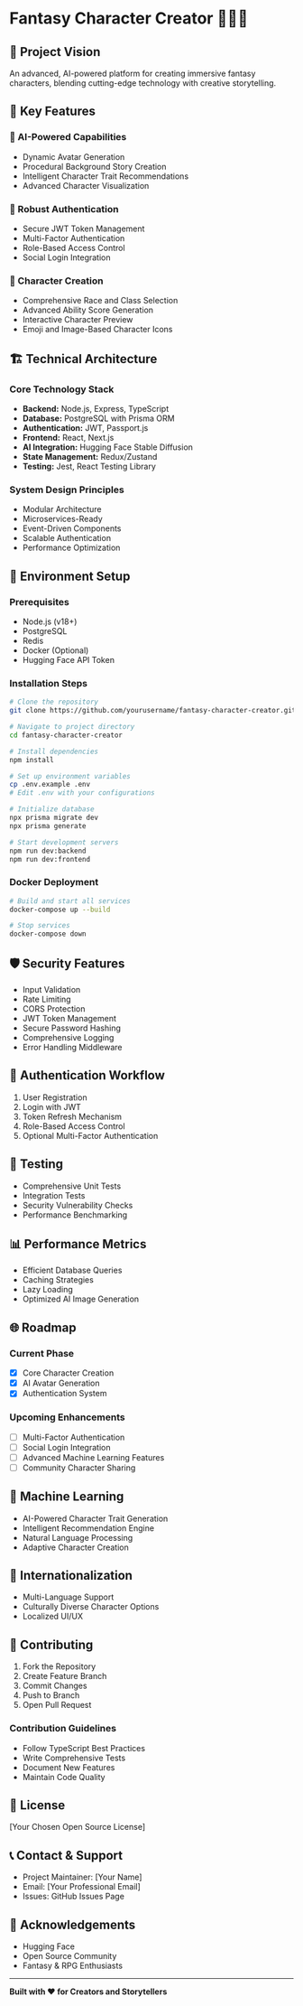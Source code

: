 # Fantasy Character Creator 🎲🧙‍♀️

## 🌟 Project Vision
An advanced, AI-powered platform for creating immersive fantasy characters, blending cutting-edge technology with creative storytelling.

## 🚀 Key Features

### 🤖 AI-Powered Capabilities
- Dynamic Avatar Generation
- Procedural Background Story Creation
- Intelligent Character Trait Recommendations
- Advanced Character Visualization

### 🔐 Robust Authentication
- Secure JWT Token Management
- Multi-Factor Authentication
- Role-Based Access Control
- Social Login Integration

### 🎨 Character Creation
- Comprehensive Race and Class Selection
- Advanced Ability Score Generation
- Interactive Character Preview
- Emoji and Image-Based Character Icons

## 🏗️ Technical Architecture

### Core Technology Stack
- **Backend:** Node.js, Express, TypeScript
- **Database:** PostgreSQL with Prisma ORM
- **Authentication:** JWT, Passport.js
- **Frontend:** React, Next.js
- **AI Integration:** Hugging Face Stable Diffusion
- **State Management:** Redux/Zustand
- **Testing:** Jest, React Testing Library

### System Design Principles
- Modular Architecture
- Microservices-Ready
- Event-Driven Components
- Scalable Authentication
- Performance Optimization

## 🔧 Environment Setup

### Prerequisites
- Node.js (v18+)
- PostgreSQL
- Redis
- Docker (Optional)
- Hugging Face API Token

### Installation Steps
```bash
# Clone the repository
git clone https://github.com/yourusername/fantasy-character-creator.git

# Navigate to project directory
cd fantasy-character-creator

# Install dependencies
npm install

# Set up environment variables
cp .env.example .env
# Edit .env with your configurations

# Initialize database
npx prisma migrate dev
npx prisma generate

# Start development servers
npm run dev:backend
npm run dev:frontend
```

### Docker Deployment
```bash
# Build and start all services
docker-compose up --build

# Stop services
docker-compose down
```

## 🛡️ Security Features
- Input Validation
- Rate Limiting
- CORS Protection
- JWT Token Management
- Secure Password Hashing
- Comprehensive Logging
- Error Handling Middleware

## 🤝 Authentication Workflow
1. User Registration
2. Login with JWT
3. Token Refresh Mechanism
4. Role-Based Access Control
5. Optional Multi-Factor Authentication

## 🧪 Testing
- Comprehensive Unit Tests
- Integration Tests
- Security Vulnerability Checks
- Performance Benchmarking

## 📊 Performance Metrics
- Efficient Database Queries
- Caching Strategies
- Lazy Loading
- Optimized AI Image Generation

## 🌐 Roadmap
### Current Phase
- [x] Core Character Creation
- [x] AI Avatar Generation
- [x] Authentication System

### Upcoming Enhancements
- [ ] Multi-Factor Authentication
- [ ] Social Login Integration
- [ ] Advanced Machine Learning Features
- [ ] Community Character Sharing

## 🤖 Machine Learning
- AI-Powered Character Trait Generation
- Intelligent Recommendation Engine
- Natural Language Processing
- Adaptive Character Creation

## 🌈 Internationalization
- Multi-Language Support
- Culturally Diverse Character Options
- Localized UI/UX

## 🤝 Contributing
1. Fork the Repository
2. Create Feature Branch
3. Commit Changes
4. Push to Branch
5. Open Pull Request

### Contribution Guidelines
- Follow TypeScript Best Practices
- Write Comprehensive Tests
- Document New Features
- Maintain Code Quality

## 📜 License
[Your Chosen Open Source License]

## 📞 Contact & Support
- Project Maintainer: [Your Name]
- Email: [Your Professional Email]
- Issues: GitHub Issues Page

## 🙌 Acknowledgements
- Hugging Face
- Open Source Community
- Fantasy & RPG Enthusiasts

---

**Built with ❤️ for Creators and Storytellers**
